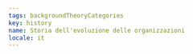 ```yaml
---
tags: backgroundTheoryCategories
key: history
name: Storia dell'evoluzione delle organizzazioni
locale: it
---
```

